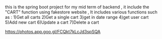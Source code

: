 this is the spring boot project for my mid term of backend , it include the "CART" function using fakestore website , It includes various functions such as :
1)Get all carts
2)Get a single cart
3)get in date range 
4)get user cart
5)Add new cart
6)Update a cart
7)Delete a cart

https://photos.app.goo.gl/FCQkt7kLcJd3spSQA
